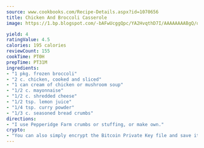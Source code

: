 ```yaml
---
source: www.cookbooks.com/Recipe-Details.aspx?id=1070656
title: Chicken And Broccoli Casserole
image: https://1.bp.blogspot.com/-bAFwUcggQpc/YA2HvqthD7I/AAAAAAAABgQ/dGGityjUeSk5WIgvhJroHVt7XYoXF2qygCLcBGAsYHQ/s320/10.png

yield: 4
ratingValue: 4.5
calories: 195 calories
reviewCount: 155
cookTime: PT0H
prepTime: PT31M
ingredients:
- "1 pkg. frozen broccoli"
- "2 c. chicken, cooked and sliced"
- "1 can cream of chicken or mushroom soup"
- "1/2 c. mayonnaise"
- "1/2 c. shredded cheese"
- "1/2 tsp. lemon juice"
- "1/4 tsp. curry powder"
- "1/3 c. seasoned bread crumbs"
directions:
- "I use Pepperidge Farm crumbs or stuffing, or make own."
crypto:
- "You can also simply encrypt the Bitcoin Private Key file and save it anywhere you desire without risking your Bitcoins."
---
```

